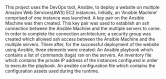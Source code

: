 This project uses the DevOps tool, Ansible, to deploy a website on multiple Amazon Web Services(AWS) EC2 instances. 
Initially, an 'Ansible Machine' comprised of one instance was launched. A key pair on the Ansible Machine was then created. This key pair was used to establish an ssh   connection between the Ansible Machine and the multiple servers to come. In order to complete the connection architecture; a security group was created which allowed ssh access between the Ansible Machine and the multiple servers. 
There after, for the successful deployment of the website using Ansible, three elements were created: 
An Ansible playbook which contains a list of commands (tags) ran on the servers.
An inventory file which contains the private IP address of the instances configured in order to execute the playbook.
An ansible configuration file which contains the configuration assets used during the runtime.
